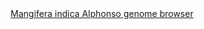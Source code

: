 <div id="Mangifera_indica_Alphonso_genome_browser" align="center">
  <a href="https://ink-blot.github.io/?sessionURL=blob:zZVpb6M4HMa_ysqvdiVCuI.8a3MfkwOapMloFBkwxAlgYpvQpOp3XzfTzGi11bZd7VEJIbAf8z.en80jOCLKMMlBA2iyasomkADbksqHWZGiMcwQA40YpgxJgKIYUZSHCDQeQQwZh3NvJBZuOS9Yo16PYFxLUE4yHDKZ6TIsaoyUfIuEtKbJMINnksOKySHJhJjDOkyLLckZqcMwRIzVlHqB8mRTQXG7zm0un0SbrEw5vkTdiCREYpEcQ5EtziP08EYi74mc2D19_0Ur1ubDLHfa6pyvTj4kneD2vAiXu0k1OjS9aHo_HHRjhu.OqGWk7s0WW0o_642Tkhb17nIYVXzkaZWvo_5azNPAKcNisG.e0FQfHKq7sD27HVraKdMNXMbtld7lq75G49No3X0QBWHwJIGUhKVoOwi3VLUbpqQ4hmSYbu35yZRc0xVlU4JB4.s3CXAKw71Qf30E_FQIbwBDh_JikwQIjRAFjZqrKLbquppp2IbiuuqT9AhKmv7D5mUwF27gDYow30SEy4xQLnxK4liXk7PIJ8bpxTsR.G3xJ3J210eVRXbmUonGk7LgSye0T2XbydJWsetY3QANpthczWyvyUfNoL3qwIkxT9yB2muuaRrLPMCioneXHhOaQS6kz0Pi_cVZmOeEQ_68XyWwRTjZCo2tSCAkKRE.A5oEvyrSL.JSTeU3ITpihgOcYn5aipCkAg1dMy1D_YGG_u.g8GP3.p7naI7qOvpG3Qj7uThCog3LCyaLauRjGP.JjA.v_USgJOMFjzT9rLBdfiaoXDqH6brd8nFOwjtrOJz2HTqdWL1k7LqTThRnrRvXn3fbA7PCMwWhP4Ly8S5euREjP7E5Qophzl_FQbVdW_sLgF4wMf4XTJ6NTf82KK.t_kSouEHLXhAz8IZGv6.hSJztc8r3k0PHN5UABmpPh9Btqke8j9dn2tM1nKv23ByHN_cJ0soPofJqJz8Oi2oolv02LeZ_SIscwOwdWLzIPpH_ljrwFKs9a3v9.12x8LumXzad_IyCbLjuea2FemTIG3T988peFA7nvdv.YquMY9wd3G.NhajoLf.vvbka_f31.jNJcZJn6GL1i2_W07en3wE-">Mangifera indica Alphonso genome browser</a>
</div>
